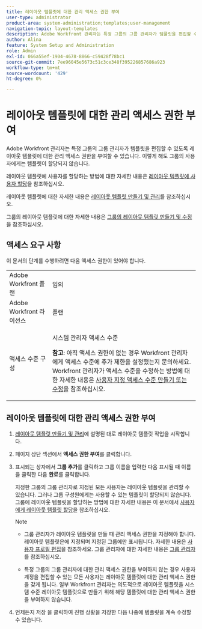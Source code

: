 ```yaml
---
title: 레이아웃 템플릿에 대한 관리 액세스 권한 부여
user-type: administrator
product-area: system-administration;templates;user-management
navigation-topic: layout-templates
description: Adobe Workfront 관리자는 특정 그룹의 그룹 관리자가 템플릿을 편집할 수 있도록 레이아웃 템플릿에 대한 관리 액세스 권한을 부여할 수 있습니다. 이렇게 해도 그룹의 사용자에게는 템플릿이 할당되지 않습니다.
author: Alina
feature: System Setup and Administration
role: Admin
exl-id: 066a55ef-1904-4678-8866-c59428f78bc1
source-git-commit: 7ee96045e5673c51c3ce348f395226857686a923
workflow-type: tm+mt
source-wordcount: '429'
ht-degree: 0%

---
```


# 레이아웃 템플릿에 대한 관리 액세스 권한 부여

Adobe Workfront 관리자는 특정 그룹의 그룹 관리자가 템플릿을 편집할 수 있도록 레이아웃 템플릿에 대한 관리 액세스 권한을 부여할 수 있습니다. 이렇게 해도 그룹의 사용자에게는 템플릿이 할당되지 않습니다.

레이아웃 템플릿에 사용자를 할당하는 방법에 대한 자세한 내용은 [레이아웃 템플릿에 사용자 할당](../../../administration-and-setup/customize-workfront/use-layout-templates/assign-users-to-layout-template.md)을 참조하십시오.

레이아웃 템플릿에 대한 자세한 내용은 [레이아웃 템플릿 만들기 및 관리](../../../administration-and-setup/customize-workfront/use-layout-templates/create-and-manage-layout-templates.md)를 참조하십시오.

그룹의 레이아웃 템플릿에 대한 자세한 내용은 [그룹의 레이아웃 템플릿 만들기 및 수정](../../../administration-and-setup/manage-groups/work-with-group-objects/create-and-modify-a-groups-layout-templates.md)을 참조하십시오.

## 액세스 요구 사항

이 문서의 단계를 수행하려면 다음 액세스 권한이 있어야 합니다.

<table style="table-layout:auto"> 
 <col> 
 <col> 
 <tbody> 
  <tr> 
   <td role="rowheader">Adobe Workfront 플랜</td> 
   <td>임의</td> 
  </tr> 
  <tr> 
   <td role="rowheader">Adobe Workfront 라이선스</td> 
   <td>플랜</td> 
  </tr> 
  <tr> 
   <td role="rowheader">액세스 수준 구성</td> 
   <td><p>시스템 관리자 액세스 수준</p><p><b>참고</b>: 아직 액세스 권한이 없는 경우 Workfront 관리자에게 액세스 수준에 추가 제한을 설정했는지 문의하세요. Workfront 관리자가 액세스 수준을 수정하는 방법에 대한 자세한 내용은 <a href="../../../administration-and-setup/add-users/configure-and-grant-access/create-modify-access-levels.md" class="MCXref xref">사용자 지정 액세스 수준 만들기 또는 수정</a>을 참조하십시오.</p> </td> 
  </tr> 
 </tbody> 
</table>

## 레이아웃 템플릿에 대한 관리 액세스 권한 부여

1. [레이아웃 템플릿 만들기 및 관리](../../../administration-and-setup/customize-workfront/use-layout-templates/create-and-manage-layout-templates.md)에 설명된 대로 레이아웃 템플릿 작업을 시작합니다.
1. 페이지 상단 섹션에서 **액세스 권한 부여**&#x200B;를 클릭합니다.
1. 표시되는 상자에서 **그룹 추가**&#x200B;를 클릭하고 그룹 이름을 입력한 다음 표시될 때 이름을 클릭한 다음 **완료**&#x200B;를 클릭합니다.

   지정한 그룹의 그룹 관리자로 지정된 모든 사용자는 레이아웃 템플릿을 관리할 수 있습니다. 그러나 그룹 구성원에게는 사용할 수 있는 템플릿이 할당되지 않습니다. 그룹에 레이아웃 템플릿을 할당하는 방법에 대한 자세한 내용은 이 문서에서 [사용자에게 레이아웃 템플릿 할당](../../../administration-and-setup/customize-workfront/use-layout-templates/assign-users-to-layout-template.md#assign)을 참조하십시오.

   >[!NOTE]
   >
   >* 그룹 관리자가 레이아웃 템플릿을 만들 때 관리 액세스 권한을 지정해야 합니다. 레이아웃 템플릿은에 지정되며 지정된 그룹에만 표시됩니다. 자세한 내용은 [사용자 프로필 편집](../../../administration-and-setup/add-users/create-and-manage-users/edit-a-users-profile.md)을 참조하세요. 그룹 관리자에 대한 자세한 내용은 [그룹 관리자](../../../administration-and-setup/manage-groups/group-roles/group-administrators.md)를 참조하십시오.
   >   
   >* 특정 그룹의 그룹 관리자에 대한 관리 액세스 권한을 부여하지 않는 경우 사용자 계정을 편집할 수 있는 모든 사용자는 레이아웃 템플릿에 대한 관리 액세스 권한을 갖게 됩니다. 일부 Workfront 관리자는 의도적으로 레이아웃 템플릿을 시스템 수준 레이아웃 템플릿으로 만들기 위해 해당 템플릿에 대한 관리 액세스 권한을 부여하지 않습니다.

1. 언제든지 저장 을 클릭하여 진행 상황을 저장한 다음 나중에 템플릿을 계속 수정할 수 있습니다.
